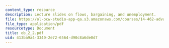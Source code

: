 ```yaml
---
content_type: resource
description: Lecture slides on flows, bargaining, and unemployment.
file: https://ol-ocw-studio-app-qa.s3.amazonaws.com/courses/14-462-advanced-macroeconomics-ii-spring-2007/413ba9a433402e726564d90c8a6de0d7_ob_2_2.pdf
file_type: application/pdf
resourcetype: Document
title: ob_2_2.pdf
uid: 413ba9a4-3340-2e72-6564-d90c8a6de0d7
---
```

